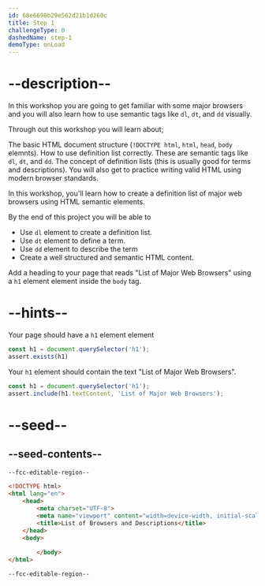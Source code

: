 ```yaml
---
id: 68e6698b29e562d21b1d260c
title: Step 1
challengeType: 0
dashedName: step-1
demoType: onLoad
---
```


# --description--

In this workshop you are going to get familiar with some major browsers and you will also learn how to use semantic tags like `dl`, `dt`, and `dd` visually.

Through out this workshop you will learn about;

The basic HTML document structure (`!DOCTYPE html`, `html`, `head`, `body` elemnts).
How to use definition list correctly. These are semantic tags like `dl`, `dt`, and `dd`.
The concept of definition lists (this is usually good for terms and descriptions). 
You will also get to practice writing valid HTML using modern browser standards.

In this workshop, you'll learn how to create a definition list of major web browsers using HTML semantic elements.

By the end of this project you will be able to 

- Use `dl` element to create a definition list.
- Use `dt` element to define a term.
- Use `dd` element to describe the term
- Create a well structured and semantic HTML content.

Add a heading to your page that reads "List of Major Web Browsers" using a `h1` element element inside the `body` tag.

# --hints--

Your page should have a `h1` element element

```js
const h1 = document.querySelector('h1');
assert.exists(h1)
```

Your `h1` element should contain the text "List of Major Web Browsers".

```js
const h1 = document.querySelector('h1');
assert.include(h1.textContent, 'List of Major Web Browsers');
```

# --seed--

## --seed-contents--

```html
--fcc-editable-region--

<!DOCTYPE html>
<html lang="en">
    <head>
        <meta charset="UTF-8">
        <meta name="viewport" content="width=device-width, initial-scale=1.0">
        <title>List of Browsers and Descriptions</title>
    </head>
    <body>
        
        </body>
</html>

--fcc-editable-region--
```
